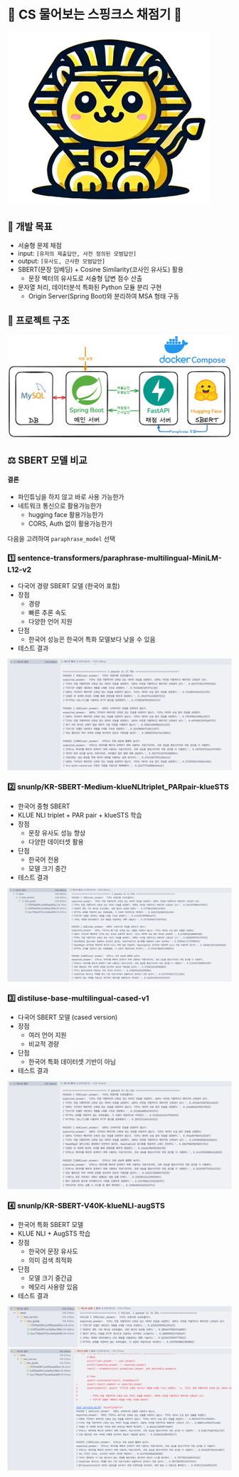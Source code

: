 # 🦁 CS 물어보는 스핑크스 채점기 🔮
![logo.png](.images/logo.png)

## 🎯 개발 목표
- 서술형 문제 채점
- input: `[유저의 제출답안, 사전 정의된 모범답안]`
- output: `[유사도, 근사한 모범답안]`
- SBERT(문장 임베딩) + Cosine Similarity(코사인 유사도) 활용
  - 문장 벡터의 유사도로 서술형 답변 점수 산출
- 문자열 처리, 데이터분석 특화된 Python 모듈 분리 구현
  - Origin Server(Spring Boot)와 분리하여 MSA 형태 구동

## 🧬 프로젝트 구조
![architecture.png](.images/architecture.png)

## ⚖️ SBERT 모델 비교
#### 결론
- 파인튜닝을 하지 않고 바로 사용 가능한가
- 네트워크 통신으로 활용가능한가
  - hugging face 활용가능한가
  - CORS, Auth 없이 활용가능한가

다음을 고려하여 `paraphrase_model` 선택

### 1️⃣ sentence-transformers/paraphrase-multilingual-MiniLM-L12-v2
- 다국어 경량 SBERT 모델 (한국어 포함)
- 장점
  - 경량
  - 빠른 추론 속도
  - 다양한 언어 지원
- 단점
  - 한국어 성능은 한국어 특화 모델보다 낮을 수 있음
- 테스트 결과

![paraphrase_model.png](.images/paraphrase_model.png)

### 2️⃣ snunlp/KR-SBERT-Medium-klueNLItriplet_PARpair-klueSTS
- 한국어 중형 SBERT
- KLUE NLI triplet + PAR pair + klueSTS 학습
- 장점
  - 문장 유사도 성능 향상
  - 다양한 데이터셋 활용
- 단점
  - 한국어 전용
  - 모델 크기 중간
- 테스트 결과

![kr_sbert_medium_model.png](.images/kr_sbert_medium_model.png)

### 3️⃣ distiluse-base-multilingual-cased-v1
- 다국어 SBERT 모델 (cased version)
- 장점
  - 여러 언어 지원
  - 비교적 경량
- 단점
  - 한국어 특화 데이터셋 기반이 아님
- 테스트 결과

![distiluse_model.png](.images/distiluse_model.png)

### 4️⃣ snunlp/KR-SBERT-V40K-klueNLI-augSTS
- 한국어 특화 SBERT 모델
- KLUE NLI + AugSTS 학습
- 장점
  - 한국어 문장 유사도
  - 의미 검색 최적화
- 단점
  - 모델 크기 중간급
  - 메모리 사용량 있음
- 테스트 결과

![kr_sbert_v40k_model_1.png](.images/kr_sbert_v40k_model_1.png)
![kr_sbert_v40k_model_2.png](.images/kr_sbert_v40k_model_2.png)